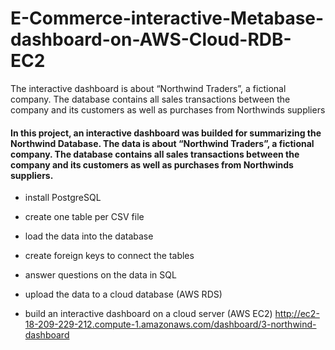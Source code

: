 # E-Commerce-interactive-Metabase-dashboard-on-AWS-Cloud-RDB-EC2
The interactive dashboard is about “Northwind Traders”, a fictional company. The database contains all sales transactions between the company and its customers as well as purchases from Northwinds suppliers
#### In this project, an interactive dashboard was builded for summarizing the Northwind Database. The data is about “Northwind Traders”, a fictional company. The database contains all sales transactions between the company and its customers as well as purchases from Northwinds suppliers.



- install PostgreSQL

- create one table per CSV file

- load the data into the database

- create foreign keys to connect the tables

- answer questions on the data in SQL

- upload the data to a cloud database (AWS RDS)

- build an interactive dashboard on a cloud server (AWS EC2)
http://ec2-18-209-229-212.compute-1.amazonaws.com/dashboard/3-northwind-dashboard 
